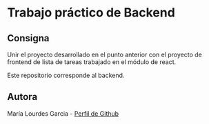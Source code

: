 # Trabajo práctico de Backend
## Consigna

Unir el proyecto desarrollado en el punto anterior con el proyecto de frontend de lista de tareas trabajado en el módulo de react.

Este repositorio corresponde al backend.

## Autora
María Lourdes Garcia - [Perfil de Github](https://github.com/lourdesgarciafyl)
